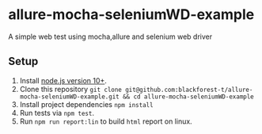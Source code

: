 # allure-mocha-seleniumWD-example

A simple web test using mocha,allure and selenium web driver

## Setup

1. Install [node.js version 10+](https://nodejs.org/).
2. Clone this repository `git clone git@github.com:blackforest-t/allure-mocha-seleniumWD-example.git && cd allure-mocha-seleniumWD-example`
3. Install project dependencies `npm install`
4. Run tests via `npm test`.
5. Run `npm run report:lin` to build `html` report on linux.
